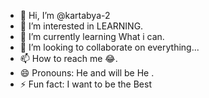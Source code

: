 - 👋 Hi, I’m @kartabya-2
- 👀 I’m interested in LEARNING.
- 🌱 I’m currently learning What i can.
- 💞️ I’m looking to collaborate on everything...
- 📫 How to reach me 😂.
- 😄 Pronouns: He and will be He .
- ⚡ Fun fact: I want to be the Best

<!---
kartabya-2/kartabya-2 is a ✨ special ✨ repository because its `README.md` (this file) appears on your GitHub profile.
You can click the Preview link to take a look at your changes.
--->
